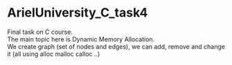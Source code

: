 # ArielUniversity_C_task4
Final task on C course. <br/>
The main topic here is Dynamic Memory Allocation. <br/>
We create graph (set of nodes and edges), we can add, remove and change it (all using alloc malloc calloc ..) <br/>


